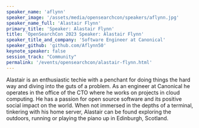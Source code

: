```yaml
---
speaker_name: 'aflynn'
speaker_image: '/assets/media/opensearchcon/speakers/aflynn.jpg'
speaker_name_full: 'Alastair Flynn'
primary_title: 'Speaker: Alastair Flynn'
title: 'OpenSearchCon 2023 Speaker: Alastair Flynn'
speaker_title_and_company: 'Software Engineer at Canonical'
speaker_github: 'github.com/Aflynn50'
keynote_speaker: false
session_track: "Community"
permalink: '/events/opensearchcon/alastair-flynn.html'
---
```


Alastair is an enthusiastic techie with a penchant for doing things the hard way and diving into the guts of a problem. As an engineer at Canonical he operates in the office of the CTO where he works on projects in cloud computing. He has a passion for open source software and its positive social impact on the world. When not immersed in the depths of a terminal, tinkering with his home server, Alastair can be found exploring the outdoors, running or playing the piano up in Edinburgh, Scotland.


